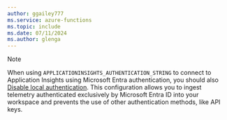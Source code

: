 ```yaml
---
author: ggailey777
ms.service: azure-functions
ms.topic: include
ms.date: 07/11/2024
ms.author: glenga
---
```


>[!NOTE]
>When using `APPLICATIONINSIGHTS_AUTHENTICATION_STRING` to connect to Application Insights using Microsoft Entra authentication, you should also [Disable local authentication](../articles/azure-monitor/app/azure-ad-authentication.md#disable-local-authentication). This configuration allows you to ingest telemetry authenticated exclusively by Microsoft Entra ID into your workspace and prevents the use of other authentication methods, like API keys.

